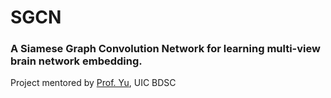 # SGCN
### A Siamese Graph Convolution Network for learning multi-view brain network embedding.
Project mentored by [Prof. Yu](https://www.cs.uic.edu/PSYu/), UIC BDSC
